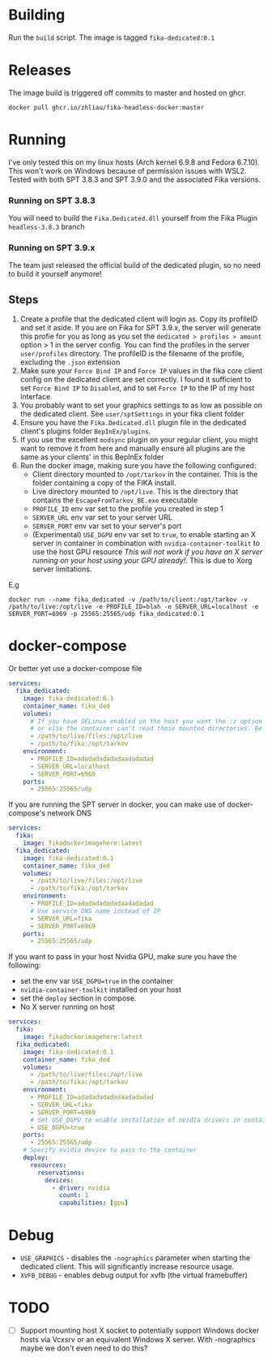 # Building
Run the `build` script. The image is tagged `fika-dedicated:0.1`

# Releases
The image build is triggered off commits to master and hosted on ghcr.
```
docker pull ghcr.io/zhliau/fika-headless-docker:master
```

# Running
I've only tested this on my linux hosts (Arch kernel 6.9.8 and Fedora 6.7.10). This won't work on Windows because of permission issues with WSL2. Tested with both SPT 3.8.3 and SPT 3.9.0 and the associated Fika versions. 

### Running on SPT 3.8.3
You will need to build the `Fika.Dedicated.dll` yourself from the Fika Plugin `headless-3.8.3` branch

### Running on SPT 3.9.x
The team just released the official build of the dedicated plugin, so no need to build it yourself anymore!

## Steps
1. Create a profile that the dedicated client will login as. Copy its profileID and set it aside.
   If you are on Fika for SPT 3.9.x, the server will generate this profie for you as long as you set the `dedicated > profiles > amount` option > 1 in the server config.
   You can find the profiles in the server `user/profiles` directory. The profileID is the filename of the profile, excluding the `.json` extension
2. Make sure your `Force Bind IP` and `Force IP` values in the fika core client config on the dedicated client are set correctly.
   I found it sufficient to set `Force Bind IP` to `Disabled`, and to set `Force IP` to the IP of my host interface.
3. You probably want to set your graphics settings to as low as possible on the dedicated client. See `user/sptSettings` in your fika client folder
4. Ensure you have the `Fika.Dedicated.dll` plugin file in the dedicated client's plugins folder `BepInEx/plugins`.
5. If you use the excellent `modsync` plugin on your regular client, you might want to remove it from here and manually ensure all plugins are the same as your clients' in this BepInEx folder 
6. Run the docker image, making sure you have the following configured:
    - Client directory mounted to `/opt/tarkov` in the container. This is the folder containing a copy of the FIKA install.
    - Live directory mounted to `/opt/live`. This is the directory that contains the `EscapeFromTarkov_BE.exe` executable
    - `PROFILE_ID` env var set to the profile you created in step 1
    - `SERVER_URL` env var set to your server URL
    - `SERVER_PORT` env var set to your server's port
    - (Experimental) `USE_DGPU` env var set to `true`, to enable starting an X server in container in combination with `nvidia-container-toolkit` to use the host GPU resource
      *This will not work if you have an X server running on your host using your GPU already!*. This is due to Xorg server limitations.

E.g
```Shell
docker run --name fika_dedicated -v /path/to/client:/opt/tarkov -v /path/to/live:/opt/live -e PROFILE_ID=blah -e SERVER_URL=localhost -e SERVER_PORT=6969 -p 25565:25565/udp fika_dedicated:0.1
```

# docker-compose
Or better yet use a docker-compose file
```yaml
services:
  fika_dedicated:
    image: fika-dedicated:0.1
    container_name: fika_ded
    volumes:
      # If you have SELinux enabled on the host you want the :z option to re-label the mount with the correct SELinux context
      # or else the container can't read these mounted directories. Be VERY careful with this option!
      - /path/to/live/files:/opt/live
      - /path/to/fika:/opt/tarkov
    environment:
      - PROFILE_ID=adadadadadadaadadadad
      - SERVER_URL=localhost
      - SERVER_PORT=6969
    ports:
      - 25565:25565/udp
```

If you are running the SPT server in docker, you can make use of docker-compose's network DNS 
```yaml
services:
  fika:
    image: fikadockerimagehere:latest
  fika_dedicated:
    image: fika-dedicated:0.1
    container_name: fika_ded
    volumes:
      - /path/to/live/files:/opt/live
      - /path/to/fika:/opt/tarkov
    environment:
      - PROFILE_ID=adadadadadadaadadadad
      # Use service DNS name instead of IP
      - SERVER_URL=fika
      - SERVER_PORT=6969
    ports:
      - 25565:25565/udp
```

If you want to pass in your host Nvidia GPU, make sure you have the following:
- set the env var `USE_DGPU=true` in the container
- `nvidia-container-toolkit` installed on your host
- set the `deploy` section in compose.
- No X server running on host
```yaml
services:
  fika:
    image: fikadockerimagehere:latest
  fika_dedicated:
    image: fika-dedicated:0.1
    container_name: fika_ded
    volumes:
      - /path/to/live/files:/opt/live
      - /path/to/fika:/opt/tarkov
    environment:
      - PROFILE_ID=adadadadadadaadadadad
      - SERVER_URL=fika
      - SERVER_PORT=6969
      # Set USE_DGPU to enable installation of nvidia drivers in container and start Xorg server on virtual tty
      - USE_DGPU=true
    ports:
      - 25565:25565/udp
    # Specify nvidia device to pass to the container
    deploy:
      resources:
        reservations:
          devices:
            - driver: nvidia
              count: 1
              capabilities: [gpu]
```

# Debug
- `USE_GRAPHICS` - disables the `-nographics` parameter when starting the dedicated client. This will significantly increase resource usage.
- `XVFB_DEBUG` - enables debug output for xvfb (the virtual framebuffer)

# TODO
- [ ] Support mounting host X socket to potentially support Windows docker hosts via Vcxsrv or an equivalent Windows X server. With -nographics maybe we don't even need to do this?
